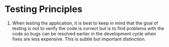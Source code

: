 # Testing Principles

1. When testing the application, it is best to keep in mind that the goal of testing is not to verify the code is correct but is to find problems with the code so bugs can be resolved earlier in the development cycle when fixes are less expensive. This is subtle but important distinction.